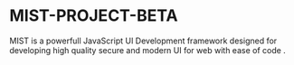 # MIST-PROJECT-BETA
MIST is a powerfull JavaScript UI Development framework designed for developing high quality secure and modern UI for web with ease of code .
